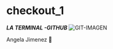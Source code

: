 # checkout_1
***LA TERMINAL -GITHUB***
![GIT-IMAGEN](https://encrypted-tbn0.gstatic.com/images?q=tbn:ANd9GcTQB_6LNzmcDujJqjFXkeBaTkXGoq70UcCjfw&usqp=CAU)

Angela Jimenez :zany_face:
